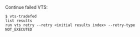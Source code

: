 Continue failed VTS:  
```
$ vts-tradefed
list results  
run vts retry --retry <initial results index> --retry-type NOT_EXECUTED
```

